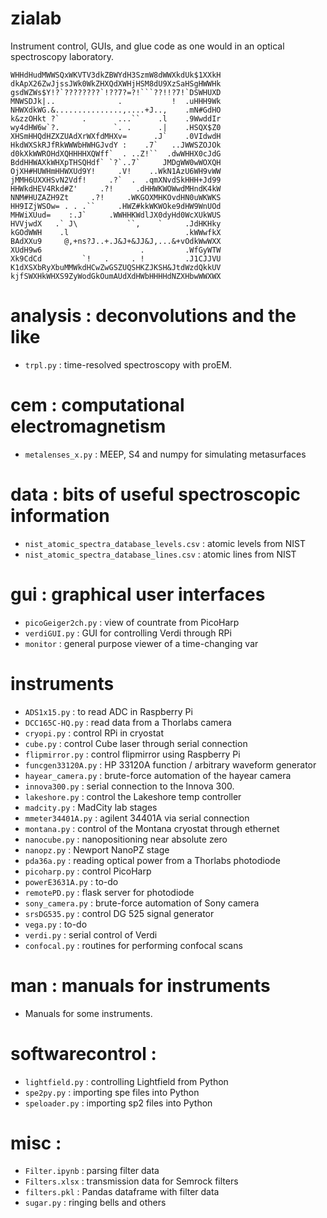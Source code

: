 # zialab

Instrument control, GUIs, and glue code as one would in an optical spectroscopy laboratory.

```
WHHdHudMWWSQxWKVTV3dkZBWYdH3SzmW8dWWXkdUk$1XXkH
dkApX26ZwJjssJWk0WkZHXQdXWHjHSM8dU9XzSaHSgHWWHk
gsdWZWs$Y!?`????????`!??7?=?!```??!!?7!`DSWHUXD
MNWSDJk|..              .           !  .uHHH9Wk
NHWXdkWG.&...............,....+J..,    .mN#GdHO
k&zzOHkt ?`     .       ...``    .l    .9WwddIr
wy4dHW6w`?.            `. .      .|    .HSQX$Z0
XHSmHHQdHZXZUAdXrWXfdMHXv=      .J`    .0VIdwdH
HkdWXSkRJfRkWWWbHWHGJvdY :    .7`   ..JWWSZOJOk
d0kXkWWROHdXQHHHHXQWff`  . ..Z!``  .dwWHHX0cJdG
BddHHWAXkWHXpTHSQHdf` `?`..7`     JMDgWW0wWOXQH
OjXH#HUWHmHHWXUd9Y!     .V!    ..WkN1AzU6WH9vWW
jMMH6UXXHSvN2Vdf!     .?`  .  .qmXNvdSkHHH+Jd99
HHWkdHEV4Rkd#Z'     .?!     .dHHWKWOWwdMHndK4kW
NNM#HUZAZH9Zt     .?!     .WKGOXMHKOvdHN0uWKWKS
HH9IZjWSOw= . . .``     .HWZ#kkWKWOke9dHW9WnUOd
MHWiXUud=    :.J`     .WWHHKWdlJX0dyHd0WcXUkWUS
HVVjwdX   .` J\           ``,    `     .JdHKHky
kGOdWWH    .l                          .kWWwfkX
BAdXXu9     @,+ns?J..+.J&J+&JJ&J,...&+vOdkWwWXX
XUdH9w6                      .         .WfGyWTW
Xk9CdCd         `!   .     . !         .J1CJJVU
K1dXSXbRyXbuMMWkdHCwZwGSZUQSHKZJKSH&JtdWzdQkkUV
kjfSWXHkWHXS9ZyWodGkOumAUdXdHWbHHHHdNZXHbwWWXWX
```

# analysis : deconvolutions and the like
+ `trpl.py` : time-resolved spectroscopy with proEM.

# cem : computational electromagnetism
+ `metalenses_x.py` : MEEP, S4 and numpy for simulating metasurfaces

# data : bits of useful spectroscopic information
+ `nist_atomic_spectra_database_levels.csv` : atomic levels from NIST
+ `nist_atomic_spectra_database_lines.csv` : atomic lines from NIST

# gui : graphical user interfaces
+ `picoGeiger2ch.py` : view of countrate from PicoHarp
+ `verdiGUI.py` : GUI for controlling Verdi through RPi
+ `monitor` : general purpose viewer of a time-changing var

# instruments
+ `ADS1x15.py` : to read ADC in Raspberry Pi
+ `DCC165C-HQ.py` : read data from a Thorlabs camera
+ `cryopi.py` : control RPi in cryostat
+ `cube.py` : control Cube laser through serial connection
+ `flipmirror.py` : control flipmirror using Raspberry Pi
+ `funcgen33120A.py` : HP 33120A function / arbitrary waveform generator
+ `hayear_camera.py` : brute-force automation of the hayear camera
+ `innova300.py` : serial connection to the Innova 300.
+ `lakeshore.py` : control the Lakeshore temp controller
+ `madcity.py` : MadCity lab stages
+ `mmeter34401A.py` : agilent 34401A via serial connection
+ `montana.py` : control of the Montana cryostat through ethernet
+ `nanocube.py` : nanopositioning near absolute zero
+ `nanopz.py` : Newport NanoPZ stage
+ `pda36a.py` : reading optical power from a Thorlabs photodiode
+ `picoharp.py` : control PicoHarp
+ `powerE3631A.py` : to-do
+ `remotePD.py` : flask server for photodiode
+ `sony_camera.py` : brute-force automation of Sony camera
+ `srsDG535.py` : control DG 525 signal generator
+ `vega.py` : to-do
+ `verdi.py` : serial control of Verdi
+ `confocal.py` : routines for performing confocal scans

# man : manuals for instruments
+ Manuals for some instruments.

# softwarecontrol :
+ `lightfield.py` : controlling Lightfield from Python
+ `spe2py.py` : importing spe files into Python
+ `speloader.py` : importing sp2 files into Python

# misc :
+ `Filter.ipynb` : parsing filter data
+ `Filters.xlsx` : transmission data for Semrock filters
+ `filters.pkl` : Pandas dataframe with filter data
+ `sugar.py` : ringing bells and others
